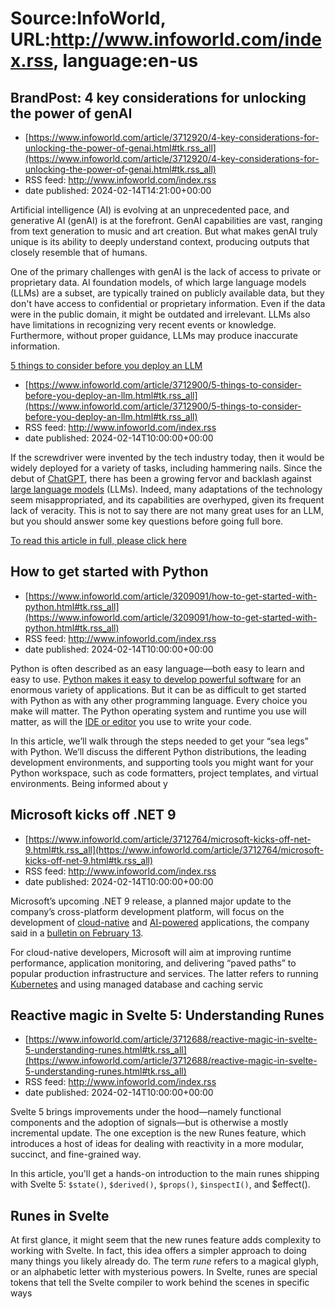 # Source:InfoWorld, URL:http://www.infoworld.com/index.rss, language:en-us

## BrandPost: 4 key considerations for unlocking the power of genAI
 - [https://www.infoworld.com/article/3712920/4-key-considerations-for-unlocking-the-power-of-genai.html#tk.rss_all](https://www.infoworld.com/article/3712920/4-key-considerations-for-unlocking-the-power-of-genai.html#tk.rss_all)
 - RSS feed: http://www.infoworld.com/index.rss
 - date published: 2024-02-14T14:21:00+00:00

<article>
	<section class="page">
<p>Artificial intelligence (AI) is evolving at an unprecedented pace, and generative AI (genAI) is at the forefront. GenAI capabilities are vast, ranging from text generation to music and art creation. But what makes genAI truly unique is its ability to deeply understand context, producing outputs that closely resemble that of humans.</p><p>One of the primary challenges with genAI is the lack of access to private or proprietary data. AI foundation models, of which large language models (LLMs) are a subset, are typically trained on publicly available data, but they don't have access to confidential or proprietary information. Even if the data were in the public domain, it might be outdated and irrelevant. LLMs also have limitations in recognizing very recent events or knowledge. Furthermore, without proper guidance, LLMs may produce inaccurate information.</p><p class="jumpTag"><a href="/article/3712920/4-key-considerations-for-unlocking-the-p

## 5 things to consider before you deploy an LLM
 - [https://www.infoworld.com/article/3712900/5-things-to-consider-before-you-deploy-an-llm.html#tk.rss_all](https://www.infoworld.com/article/3712900/5-things-to-consider-before-you-deploy-an-llm.html#tk.rss_all)
 - RSS feed: http://www.infoworld.com/index.rss
 - date published: 2024-02-14T10:00:00+00:00

<article>
	<section class="page">
<p>If the screwdriver were invented by the tech industry today, then it would be widely deployed for a variety of tasks, including hammering nails. Since the debut of <a href="https://www.infoworld.com/article/3689172/chatgpt-and-software-development.html">ChatGPT</a>, there has been a growing fervor and backlash against <a href="https://www.infoworld.com/article/3709489/large-language-models-the-foundations-of-generative-ai.html">large language models</a> (LLMs). Indeed, many adaptations of the technology seem misappropriated, and its capabilities are overhyped, given its frequent lack of veracity. This is not to say there are not many great uses for an LLM, but you should answer some key questions before going full bore.</p><p class="jumpTag"><a href="/article/3712900/5-things-to-consider-before-you-deploy-an-llm.html#jump">To read this article in full, please click here</a></p></section></article>

## How to get started with Python
 - [https://www.infoworld.com/article/3209091/how-to-get-started-with-python.html#tk.rss_all](https://www.infoworld.com/article/3209091/how-to-get-started-with-python.html#tk.rss_all)
 - RSS feed: http://www.infoworld.com/index.rss
 - date published: 2024-02-14T10:00:00+00:00

<article>
	<section class="page">
<p>Python is often described as an easy language—both easy to learn and easy to use. <a href="https://www.infoworld.com/article/3204016/what-is-python-powerful-intuitive-programming.html">Python makes it easy to develop powerful software</a> for an enormous variety of applications. But it can be as difficult to get started with Python as with any other programming language. Every choice you make will matter. The Python operating system and runtime you use will matter, as will the <a href="https://www.infoworld.com/article/3132430/review-7-python-ides-compared.html">IDE or editor</a> you use to write your code.</p><p>In this article, we’ll walk through the steps needed to get your “sea legs” with Python. We’ll discuss the different Python distributions, the leading development environments, and supporting tools you might want for your Python workspace, such as code formatters, project templates, and virtual environments. Being informed about y

## Microsoft kicks off .NET 9
 - [https://www.infoworld.com/article/3712764/microsoft-kicks-off-net-9.html#tk.rss_all](https://www.infoworld.com/article/3712764/microsoft-kicks-off-net-9.html#tk.rss_all)
 - RSS feed: http://www.infoworld.com/index.rss
 - date published: 2024-02-14T10:00:00+00:00

<article>
	<section class="page">
<p>Microsoft’s upcoming .NET 9 release, a planned major update to the company’s cross-platform development platform, will focus on the development of <a href="https://www.infoworld.com/article/3281046/what-is-cloud-native-the-modern-way-to-develop-software.html">cloud-native</a> and <a href="https://www.infoworld.com/article/3689973/what-is-generative-ai-artificial-intelligence-that-creates.html">AI-powered</a> applications, the company said in a <a href="https://devblogs.microsoft.com/dotnet/our-vision-for-dotnet-9/" rel="nofollow">bulletin on February 13</a>.</p><p>For cloud-native developers, Microsoft will aim at improving runtime performance, application monitoring, and delivering “paved paths” to popular production infrastructure and services. The latter refers to running <a href="https://www.infoworld.com/article/3268073/what-is-kubernetes-your-next-application-platform.html">Kubernetes</a> and using managed database and caching servic

## Reactive magic in Svelte 5: Understanding Runes
 - [https://www.infoworld.com/article/3712688/reactive-magic-in-svelte-5-understanding-runes.html#tk.rss_all](https://www.infoworld.com/article/3712688/reactive-magic-in-svelte-5-understanding-runes.html#tk.rss_all)
 - RSS feed: http://www.infoworld.com/index.rss
 - date published: 2024-02-14T10:00:00+00:00

<article>
	<section class="page">
<p>Svelte 5 brings improvements under the hood—namely functional components and the adoption of signals—but is otherwise a mostly incremental update. The one exception is the new Runes feature, which introduces a host of ideas for dealing with reactivity in a more modular, succinct, and fine-grained way. </p><p>In this article, you'll get a hands-on introduction to the main runes shipping with Svelte 5: <code>$state()</code>, <code>$derived()</code>, <code>$props()</code>, <code>$inspectI()</code>, and $effect().</p><h2 class="toc">Runes in Svelte</h2>
<p>At first glance, it might seem that the new runes feature adds complexity to working with Svelte. In fact, this idea offers a simpler approach to doing many things you likely already do. The term <em>rune</em> refers to a magical glyph, or an alphabetic letter with mysterious powers. In Svelte, runes are special tokens that tell the Svelte compiler to work behind the scenes in specific ways 

